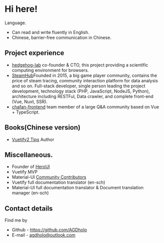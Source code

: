 # Hi here!

Language.
* Can read and write fluently in English.
* Chinese, barrier-free communication in Chinese.

## Project experience

* [hedgehog-lab](https://github.com/Hedgehog-Computing/hedgehog-lab) co-founder & CTO, this project providing a scientific computing environment for browsers.
* [SteamHub](https://github.com/InGaming)Founded in 2015, a big game player community, contains the price of steam tracing, community interaction platform for data analysis and so on. Full-stack developer, single person leading the project development, technology stack (PHP, JavaScript, NodeJS, Python), architecture including RESTFul, Data crawler, and complete front-end (Vue, Nuxt, SSR).
* [chafan-frontend](https://github.com/chafan-dev/chafan-frontend) team member of a large Q&A community based on Vue + TypeScript.

## Books(Chinese version)

* [Vuetify2 Tips](https://heroui.net/docs/vuetify2-tricks/introduction) Author

## Miscellaneous.

* Founder of [HeroUI](heroui.net)
* Vuetify MVP
* Material-UI [Community Contributors](https://mui.com/about/)
* Vuetify full documentation translator (en-sch)
* Material-UI full documentation translator & Document translation manager (en-sch)

## Contact details

Find me by

* Github - https://github.com/AGDholo
* E-mail - agdholo@outlook.com
